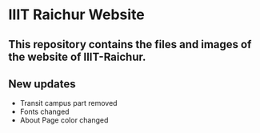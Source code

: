 # IIIT Raichur Website
## This repository contains the files and images of the website of IIIT-Raichur. 

## New updates
- Transit campus part removed
- Fonts changed
- About Page color changed
